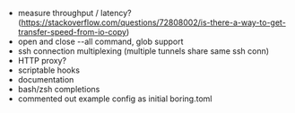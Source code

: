 * measure throughput / latency? (https://stackoverflow.com/questions/72808002/is-there-a-way-to-get-transfer-speed-from-io-copy)
* open and close --all command, glob support
* ssh connection multiplexing (multiple tunnels share same ssh conn)
* HTTP proxy?
* scriptable hooks
* documentation
* bash/zsh completions
* commented out example config as initial boring.toml
